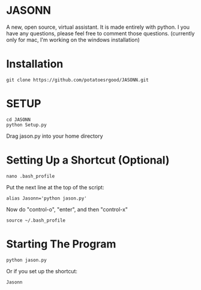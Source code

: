 # JASONN
A new, open source, virtual assistant. It is made entirely with python. I you have any questions, please feel free to comment those questions. (currently only for mac, I'm working on the windows installation)  

# Installation
    git clone https://github.com/potatoesrgood/JASONN.git

# SETUP
    cd JASONN 
    python Setup.py
    
Drag jason.py into your home directory
  
# Setting Up a Shortcut (Optional)
    nano .bash_profile
   
Put the next line at the top of the script:
   
    alias Jasonn='python jason.py'
  
Now do "control-o", "enter", and then "control-x"
  
    source ~/.bash_profile

# Starting The Program
    python jason.py

Or if you set up the shortcut:
    
    Jasonn
  
